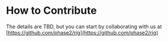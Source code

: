 # How to Contribute

The details are TBD, but you can start by collaborating with us at [https://github.com/phase2/rig](https://github.com/phase2/rig)
